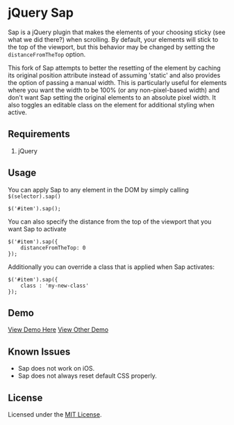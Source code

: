 # jQuery Sap

Sap is a jQuery plugin that makes the elements of your choosing sticky (see what we did there?) when scrolling. By default, your elements will stick to the top of the viewport, but this behavior may be changed by setting the `distanceFromTheTop` option.

This fork of Sap attempts to better the resetting of the element by caching its original position attribute instead of assuming 'static' and also provides the option of passing a manual width. This is particularly useful for elements where you want the width to be 100% (or any non-pixel-based width) and don't want Sap setting the original elements to an absolute pixel width. It also toggles an editable class on the element for additional styling when active.

## Requirements

1. jQuery

## Usage

You can apply Sap to any element in the DOM by simply calling `$(selector).sap()`

    $('#item').sap();

You can also specify the distance from the top of the viewport that you want Sap to activate

    $('#item').sap({
		distanceFromTheTop: 0
	});

Additionally you can override a class that is applied when Sap activates:

	$('#item').sap({
		class : 'my-new-class'
	});
	
## Demo

[View Demo Here](http://www.zackkitzmiller.info/sap/)
[View Other Demo](http://www.zackkitzmiller.info/sap/demo2.html)

## Known Issues

* Sap does not work on iOS.
* Sap does not always reset default CSS properly. 

## License

Licensed under the [MIT License](http://www.opensource.org/licenses/mit-license.php).